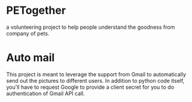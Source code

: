 # PETogether
a volunteering project to help people understand the goodness from company of pets.

# Auto mail
This project is meant to leverage the support from Gmail to automatically send out the pictures to different users.
In addition to python code itself, you'll have to request Google to provide a client secret for you to do authentication of Gmail API call.



